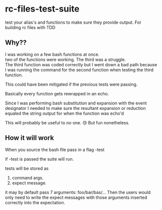 # rc-files-test-suite
test your alias's and functions to make sure they provide output. For building rc files with TDD

## Why??
I was working on a few bash functions at once. 
<br/>two of the functions were working. The third was a struggle. 
<br/>The third function was coded correctly but I went down a bad path because I was running the command for the second function when testing the third function. 

This could have been mitigated if the previous tests were passing.

Basically every function gets rewrapped in an echo.

Since I was performing bash substitution and expansion with the event designator I needed to make sure the resultant expansion or reduction equaled the string output for when the function was echo'd

This will probably be useful to no one. 😓  But fun nonetheless.

## How it will work
When you source the bash file pass in a flag -test

if -test is passed the suite will run. 

tests will be stored as 
1) command args.
2) expect message.

it may by default pass 7 arguments: foo/bar/bas/...
Then the users would only need to write the expect messages with those arguments inserted correctly into the expectation.

